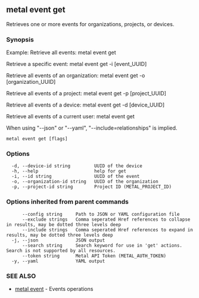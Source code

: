 ## metal event get

Retrieves one or more events for organizations, projects, or devices.

### Synopsis

Example:
Retrieve all events:
metal event get

Retrieve a specific event:
metal event get -i [event_UUID]

Retrieve all events of an organization:
metal event get -o [organization_UUID]

Retrieve all events of a project:
metal event get -p [project_UUID]

Retrieve all events of a device:
metal event get -d [device_UUID]

Retrieve all events of a current user:
metal event get

When using "--json" or "--yaml", "--include=relationships" is implied.


```
metal event get [flags]
```

### Options

```
  -d, --device-id string         UUID of the device
  -h, --help                     help for get
  -i, --id string                UUID of the event
  -o, --organization-id string   UUID of the organization
  -p, --project-id string        Project ID (METAL_PROJECT_ID)
```

### Options inherited from parent commands

```
      --config string     Path to JSON or YAML configuration file
      --exclude strings   Comma seperated Href references to collapse in results, may be dotted three levels deep
      --include strings   Comma seperated Href references to expand in results, may be dotted three levels deep
  -j, --json              JSON output
      --search string     Search keyword for use in 'get' actions. Search is not supported by all resources.
      --token string      Metal API Token (METAL_AUTH_TOKEN)
  -y, --yaml              YAML output
```

### SEE ALSO

* [metal event](metal_event.md)	 - Events operations

